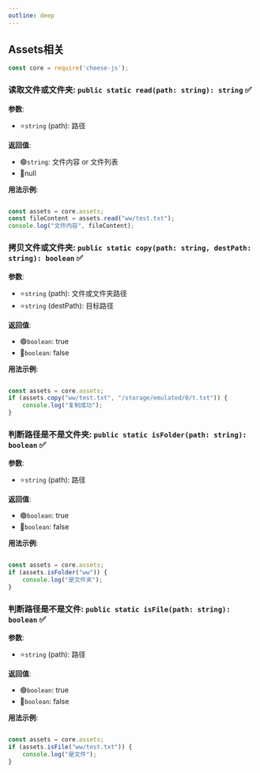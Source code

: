 ```yaml
---
outline: deep
---
```


## Assets相关

```javascript
const core = require('cheese-js');
```

### 读取文件或文件夹: `public static read(path: string): string` :white_check_mark:

**参数**:

- ⭐`string` (path): 路径

**返回值**:

- :green_circle:`string`: 文件内容 or 文件列表
- :red_circle:null

**用法示例**:

```javascript

const assets = core.assets;
const fileContent = assets.read("ww/test.txt");
console.log("文件内容", fileContent);
```

### 拷贝文件或文件夹: `public static copy(path: string, destPath: string): boolean` :white_check_mark:

**参数**:

- ⭐`string` (path): 文件或文件夹路径
- ⭐`string` (destPath): 目标路径

**返回值**:

- :green_circle:`boolean`: true
- :red_circle:`boolean`: false

**用法示例**:

```javascript

const assets = core.assets;
if (assets.copy("ww/test.txt", "/storage/emulated/0/t.txt")) {
    console.log("复制成功");
}
```

### 判断路径是不是文件夹: `public static isFolder(path: string): boolean` :white_check_mark:

**参数**:

- ⭐`string` (path): 路径

**返回值**:

- :green_circle:`boolean`: true
- :red_circle:`boolean`: false

**用法示例**:

```javascript

const assets = core.assets;
if (assets.isFolder("ww")) {
    console.log("是文件夹");
}


```

### 判断路径是不是文件: `public static isFile(path: string): boolean` :white_check_mark:

**参数**:

- ⭐`string` (path): 路径

**返回值**:

- :green_circle:`boolean`: true
- :red_circle:`boolean`: false

**用法示例**:

```javascript

const assets = core.assets;
if (assets.isFile("ww/test.txt")) {
    console.log("是文件");
}
```